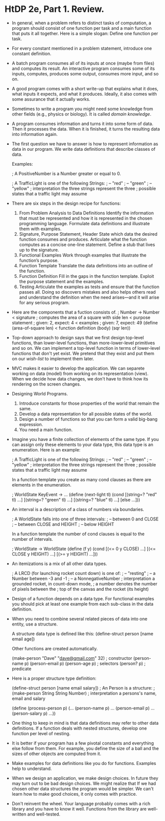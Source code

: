 HtDP 2e, Part 1. Review.
========================

* In general, when a problem refers to distinct tasks of computation, a program
should consist of one function per task and a main function that puts it all together.
Here is a simple slogan: Define one function per task.

* For every constant mentioned in a problem statement, introduce one constant definition.

* A batch program consumes all of its inputs at once (maybe from files)
and computes its result. An interactive program consumes some of its inputs,
computes, produces some output, consumes more input, and so on.

* A good program comes with a short write-up that explains what it does,
what inputs it expects, and what it produces. Ideally, it also comes with
some assurance that it actually works.

* Sometimes to write a program you might need some knowledge from other fields
(e.g., physics or biology). It is called *domain knowledge*.

* A program consumes information and turns it into some form of data.
Then it processes the data. When it is finished, it turns the resulting
data into information again.

* The first question we have to answer is how to represent information as data in our program.
We write data definitions that describe classes of data.

    Examples:

    ; A PositiveNumber is a Number greater or equal to 0. 

    ; A TrafficLight is one of the following Strings:
    ; – "red"
    ; – "green"
    ; – "yellow"
    ; interpretation the three strings represent the three 
    ; possible states that a traffic light may assume

* There are six steps in the design recipe for functions:
   1. From Problem Analysis to Data Definitions
      Identify the information that must be represented and how it is represented
      in the chosen programming language.
      Formulate data definitions and illustrate them with examples.
   2. Signature, Purpose Statement, Header
      State which data the desired function consumes and produces.
      Articulate what the function computes as a concise one-line statement.
      Define a stub that lives up to the signature.
   3. Functional Examples
      Work through examples that illustrate the function’s purpose.
   4. Function Template
      Translate the data definitions into an outline of the function.
   5. Function Definition
      Fill in the gaps in the function template. Exploit the purpose statement and the examples.
   6. Testing
      Articulate the examples as tests and ensure that the function passes all.
      Doing so discovers mistakes and also helps others read and understand the definition
      when the need arises—and it will arise for any serious program.

* Here are the components that a fuction consists of.
   ; Number -> Number                                < signature
   ; computes the area of a square with side len     < purpose statement
   ; given: 2, expect: 4                             < examples
   ; given: 7, expect: 49
   (define (area-of-square len)                      < function definition (body)
     (sqr len))

* Top-down approach to design says that we first design top-level functions, than lower-level functions, than more-lower-level primitives and so on. We can implement a top-level function in terms of lower-level functions that don't yet exist. We pretend that they exist and put them on our *wish-list* to implement them later.

* MVC makes it easier to develop the application. We can separete working on data (model) from working on its representation (view). When we decide how data changes, we don't have to think how its rendering on the screen changes.


* Designing World Programs.
   1. Introduce constants for those properties of the world that remain the same.
   2. Develop a data representation for all possible states of the world.
   3. Design a number of functions so that you can form a valid big-bang expression.
   4. You need a main function.

* Imagine you have a finite collection of elements of the same type. If you can assign only these elements to your data type, this data type is an enumeration. Here is an example:

   ; A TrafficLight is one of the following Strings:
   ; – "red"
   ; – "green"
   ; – "yellow"
   ; interpretation the three strings represent the three 
   ; possible states that a traffic light may assume 

   In a function template you create as many cond clauses as there are elements in the enumeration.
   
   ; WorldState KeyEvent -> ...
   (define (next-light tl)
     (cond
       [(string=? "red" tl) ...]
       [(string=? "green" tl) ...]
       [(string=? "blue" tl) ...]
       [else ...]))

* An interval is a description of a class of numbers via boundaries.

   ; A WorldState falls into one of three intervals: 
   ; – between 0 and CLOSE
   ; – between CLOSE and HEIGHT
   ; – below HEIGHT
   
   In a function template the number of cond clauses is equal to the number of intervals.

   ; WorldState -> WorldState
   (define (f y)
     (cond
       [(<= 0 y CLOSE) ...]
       [(<= CLOSE y HEIGHT) ...]
       [(>= y HEIGHT) ...]))

* An itemizations is a mix of all other data types.

   ; A LRCD (for launching rocket count down) is one of:
   ; – "resting"
   ; – a Number between -3 and -1
   ; – a NonnegativeNumber 
   ; interpretation a grounded rocket, in count-down mode,
   ; a number denotes the number of pixels between the
   ; top of the canvas and the rocket (its height)

* Design of a function depends on a data type. For functional examples you should pick at least one example from each sub-class in the data definition. 

* When you need to combine several related pieces of data into one entity, use a structure.
   
   A structure data type is defined like this:
   (define-struct person [name email age])
   
   Other functions are created automatically.
   
   (make-person "Dave" "dave@gmail.com" 32)          ; constructor
   (person-name p) (person-email p) (person-age p)   ; selectors
   (person? p)                                       ; predicate

* Here is a proper structure type definition:

   (define-struct person [name email salary])
   ; An Person is a structure: 
   ;   (make-person String String Number)
   ; interpretation a persons's name, email and salary 

   (define (process-person p)
     (... (person-name p) ... (person-email p) ... (person-salary p) ...))

* One thing to keep in mind is that data definitions may refer to other data definitions.  If a function deals with nested structures, develop one function per level of nesting. 

* It is better if your program has a few pivotal constants and everything else follow from them. For example, you define the size of a ball and the sizes of other objects are computed from it. 

* Make examples for data definitions like you do for functions. Examples help to understand.

* When we design an application, we make design choices. In future they may turn out to be bad design choices. We might realize that If we had chosen other data structures the program would be simpler. We can't learn how to make good choices, it only comes with practice.

* Don't reinvent the wheel. Your language probably comes with a rich library and you have to know it well. Functions from the library are well-written and well-tested.


